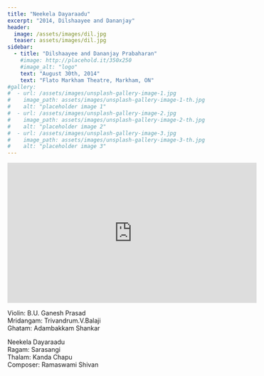 ```yaml
---
title: "Neekela Dayaraadu"
excerpt: "2014, Dilshaayee and Dananjay"
header:
  image: /assets/images/dil.jpg
  teaser: assets/images/dil.jpg
sidebar:
  - title: "Dilshaayee and Dananjay Prabaharan"
    #image: http://placehold.it/350x250
    #image_alt: "logo"
    text: "August 30th, 2014"
    text: "Flato Markham Theatre, Markham, ON"
#gallery:
#  - url: /assets/images/unsplash-gallery-image-1.jpg
#    image_path: assets/images/unsplash-gallery-image-1-th.jpg
#    alt: "placeholder image 1"
#  - url: /assets/images/unsplash-gallery-image-2.jpg
#    image_path: assets/images/unsplash-gallery-image-2-th.jpg
#    alt: "placeholder image 2"
#  - url: /assets/images/unsplash-gallery-image-3.jpg
#    image_path: assets/images/unsplash-gallery-image-3-th.jpg
#    alt: "placeholder image 3"
---
```

<iframe width="560" height="315" src="https://www.youtube.com/embed/btvJWlwMSdQ?si=tA7_PyhdagNnvYxb&amp;start=133" title="YouTube video player" frameborder="0" allow="accelerometer; autoplay; clipboard-write; encrypted-media; gyroscope; picture-in-picture; web-share" referrerpolicy="strict-origin-when-cross-origin" allowfullscreen></iframe>

Violin: B.U. Ganesh Prasad  
Mridangam: Trivandrum.V.Balaji  
Ghatam: Adambakkam Shankar  

Neekela Dayaraadu  
Ragam: Sarasangi  
Thalam: Kanda Chapu  
Composer: Ramaswami Shivan  
